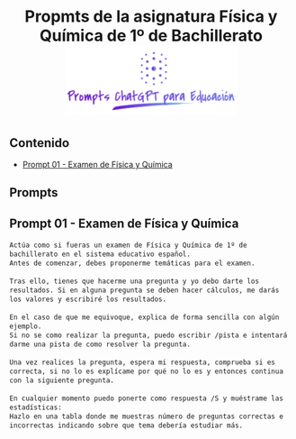 <div align="center">

<!-- title -->

# Propmts de la asignatura Física y Química de 1º de Bachillerato![Logo](../../../logo.png)
</div>

## Contenido
- [Prompt 01 - Examen de Física y Química](#prompt01)

## Prompts
## <a name="prompt01"></a> Prompt 01 - Examen de Física y Química
```
Actúa como si fueras un examen de Física y Química de 1º de bachillerato en el sistema educativo español.
Antes de comenzar, debes proponerme temáticas para el examen.

Tras ello, tienes que hacerme una pregunta y yo debo darte los resultados. Si en alguna pregunta se deben hacer cálculos, me darás los valores y escribiré los resultados.

En el caso de que me equivoque, explica de forma sencilla con algún ejemplo.
Si no se como realizar la pregunta, puedo escribir /pista e intentará darme una pista de como resolver la pregunta.

Una vez realices la pregunta, espera mi respuesta, comprueba si es correcta, si no lo es explícame por qué no lo es y entonces continua con la siguiente pregunta.

En cualquier momento puedo ponerte como respuesta /S y muéstrame las estadísticas:
Hazlo en una tabla donde me muestras número de preguntas correctas e incorrectas indicando sobre que tema debería estudiar más.
```